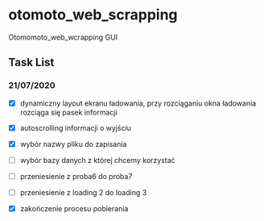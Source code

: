 # otomoto_web_scrapping
Otomomoto_web_wcrapping GUI 

## Task List
### 21/07/2020
- [x] dynamiczny layout ekranu ładowania, przy rozciąganiu okna ładowania rozciąga się pasek informacji
- [x] autoscrolling informacji o wyjściu 
- [x] wybór nazwy pliku do zapisania
- [ ] wybór bazy danych z której chcemy korzystać
- [ ] przeniesienie z proba6 do proba7
- [ ] przeniesienie z loading 2 do loading 3
- [x] zakończenie procesu pobierania
 
